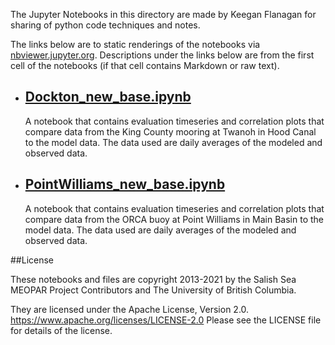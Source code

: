 The Jupyter Notebooks in this directory are made by Keegan Flanagan
for sharing of python code techniques and notes.

The links below are to static renderings of the notebooks via
[nbviewer.jupyter.org](https://nbviewer.jupyter.org/).
Descriptions under the links below are from the first cell of the notebooks
(if that cell contains Markdown or raw text).

* ## [Dockton_new_base.ipynb](https://nbviewer.jupyter.org/github/SalishSeaCast/analysis-keegan/blob/master/notebooks/Evaluations/Continuous_Timeseries/King_County/Daily_Timeseries/Dockton_new_base.ipynb)  
    
    A notebook that contains evaluation timeseries and correlation plots that compare data from the King County mooring at Twanoh in Hood Canal to the model data. The data used are daily averages of the modeled and observed data. 

* ## [PointWilliams_new_base.ipynb](https://nbviewer.jupyter.org/github/SalishSeaCast/analysis-keegan/blob/master/notebooks/Evaluations/Continuous_Timeseries/King_County/Daily_Timeseries/PointWilliams_new_base.ipynb)  
    
    A notebook that contains evaluation timeseries and correlation plots that compare data from the ORCA buoy at Point Williams in Main Basin to the model data. The data used are daily averages of the modeled and observed data. 


##License

These notebooks and files are copyright 2013-2021
by the Salish Sea MEOPAR Project Contributors
and The University of British Columbia.

They are licensed under the Apache License, Version 2.0.
https://www.apache.org/licenses/LICENSE-2.0
Please see the LICENSE file for details of the license.

